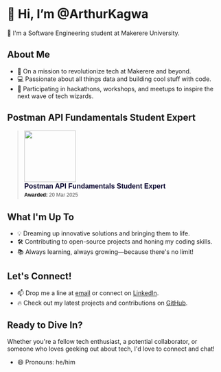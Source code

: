 # 👋 Hi, I’m @ArthurKagwa

👋 I'm a Software Engineering student at Makerere University.

## About Me
- 🚀 On a mission to revolutionize tech at Makerere and beyond.
- 💻 Passionate about all things data and building cool stuff with code.
- 🌟 Participating in hackathons, workshops, and meetups to inspire the next wave of tech wizards.

## Postman API Fundamentals Student Expert

  <blockquote class="badgr-badge" style="font-family: Helvetica, Roboto, &quot;Segoe UI&quot;, Calibri, sans-serif;"><a href="https://api.badgr.io/public/assertions/OsBEQh5sQLGT4s6KhNfAjQ"><img width="120px" height="120px" src="https://api.badgr.io/public/assertions/OsBEQh5sQLGT4s6KhNfAjQ/image"></a><p class="badgr-badge-name" style="hyphens: auto; overflow-wrap: break-word; word-wrap: break-word; margin: 0; font-size: 16px; font-weight: 600; font-style: normal; font-stretch: normal; line-height: 1.25; letter-spacing: normal; text-align: left; color: #05012c;">Postman API Fundamentals Student Expert</p><p class="badgr-badge-date" style="margin: 0; font-size: 12px; font-style: normal; font-stretch: normal; line-height: 1.67; letter-spacing: normal; text-align: left; color: #555555;"><strong style="font-size: 12px; font-weight: bold; font-style: normal; font-stretch: normal; line-height: 1.67; letter-spacing: normal; text-align: left; color: #000;">Awarded: </strong>20 Mar 2025</p><script async="async" src="https://badgr.com/assets/widgets.bundle.js"></script></blockquote>

## What I'm Up To
- 💡 Dreaming up innovative solutions and bringing them to life.
- 🛠️ Contributing to open-source projects and honing my coding skills.
- 📚 Always learning, always growing—because there's no limit!

## Let's Connect!
- 📫 Drop me a line at [email](asasiraarthur@gmail.com) or connect on [LinkedIn](https://www.linkedin.com/in/asasira-arthur-602a131ab).
- 🔥 Check out my latest projects and contributions on [GitHub](https://github.com/ArthurKagwa).

## Ready to Dive In?
Whether you're a fellow tech enthusiast, a potential collaborator, or someone who loves geeking out about tech, I'd love to connect and chat!

- 😄 Pronouns: he/him
